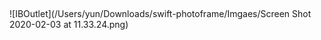 ## 

![IBOutlet](/Users/yun/Downloads/swift-photoframe/Imgaes/Screen Shot 2020-02-03 at 11.33.24.png)